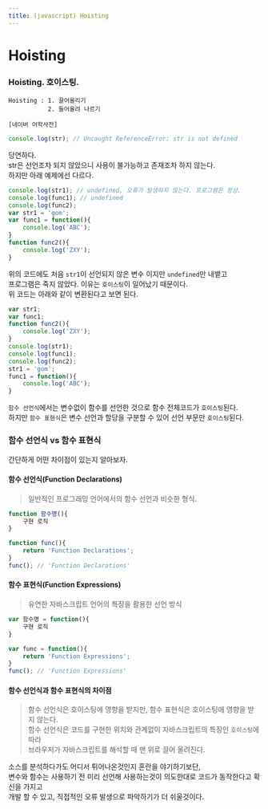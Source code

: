 ```yaml
---
title: (javascript) Hoisting
---
```


Hoisting
===

### Hoisting. 호이스팅. 
```
Hoisting : 1. 끌어올리기
           2. 들어올려 나르기
        
[네이버 어학사전]
```

```javascript
console.log(str); // Uncaught ReferenceError: str is not defined
```

당연하다.<br/>
str은 선언조차 되지 않았으니 사용이 불가능하고 존재조차 하지 않는다.<br/>
하지만 아래 예제에선 다르다.

```javascript
console.log(str1); // undefined, 오류가 발생하지 않는다. 프로그램은 정상.
console.log(func1); // undefined
console.log(func2);
var str1 = 'gom';
var func1 = function(){
    console.log('ABC');
}
function func2(){
    console.log('ZXY');
}
```
위의 코드에도 처음 `str1`이 선언되지 않은 변수 이지만 `undefined`만 내뱉고<br/>
프로그램은 죽지 않았다. 이유는 `호이스팅`이 일어났기 때문이다.<br/>
위 코드는 아래와 같이 변환된다고 보면 된다.

```javascript
var str1;
var func1;
function func2(){
    console.log('ZXY');
}
console.log(str1);
console.log(func1);
console.log(func2);
str1 = 'gom';
func1 = function(){
    console.log('ABC');
}
```
`함수 선언식`에서는 변수없이 함수를 선언한 것으로 함수 전체코드가 `호이스팅`된다.<br/>
하지만 `함수 표현식`은 변수 선언과 할당을 구분할 수 있어 선언 부문만 `호이스팅`된다.<br/>

### 함수 선언식 vs 함수 표현식
간단하게 어떤 차이점이 있는지 알아보자.

#### 함수 선언식(Function Declarations)
> 일반적인 프로그래밍 언어에서의 함수 선언과 비슷한 형식.

```javascript
function 함수명(){
    구현 로직
}

function func(){
    return 'Function Declarations';
}
func(); // 'Function Declarations'
```

#### 함수 표현식(Function Expressions)
> 유연한 자바스크립트 언어의 특징을 활용한 선언 방식

```javascript
var 함수명 = function(){
    구현 로직
}

var func = function(){
    return 'Function Expressions';
}
func(); // 'Function Expressions'
```
#### 함수 선언식과 함수 표현식의 차이점
> 함수 선언식은 호이스팅에 영향을 받지만, 함수 표현식은 호이스팅에 영향을 받지 않는다.<br/>
> 함수 선언식은 코드를 구현한 위치와 관계없이 자바스크립트의 특징인 `호이스팅`에 따라<br/> 브라우저가 자바스크립트를 해석할 때 맨 위로 끌어 올려진다.


소스를 분석하다가도 어디서 튀어나온것인지 혼란을 야기하기보단,<br/>
변수와 함수는 사용하기 전 미리 선언해 사용하는것이 의도한대로 코드가 동작한다고 확신을 가지고<br/>개발 할 수 있고, 직접적인 오류 발생으로 파악하기가 더 쉬울것이다.